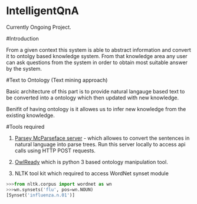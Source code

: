 # IntelligentQnA

Currently Ongoing Project. 

#Introduction

From a given context this system is able to abstract information and convert it to ontolgy based knowledge system. 
From that knowledge area any user can ask questions from the system in order to obtain most suitable answer by the system.

#Text to Ontology (Text mining approach)

Basic architecture of this part is to provide natural langauge based text to be converted into a ontology which then updated with new knowledge.

Benifit of having ontology is it allowes us to infer new knowledge from the existing knowledge.

#Tools required

1. [Parsey McParseface server](https://hub.docker.com/r/andersrye/parsey-mcparseface-server/) - which allowes to convert the sentences in natural language into parse trees.
Run this server locally to access api calls using HTTP POST requests.

2. [OwlReady](http://pythonhosted.org/Owlready/) which is python 3 based ontology manipulation tool.

3. NLTK tool kit which required to access WordNet synset module 
```python
>>>from nltk.corpus import wordnet as wn
>>>wn.synsets('flu', pos=wn.NOUN)
[Synset('influenza.n.01')]
```


